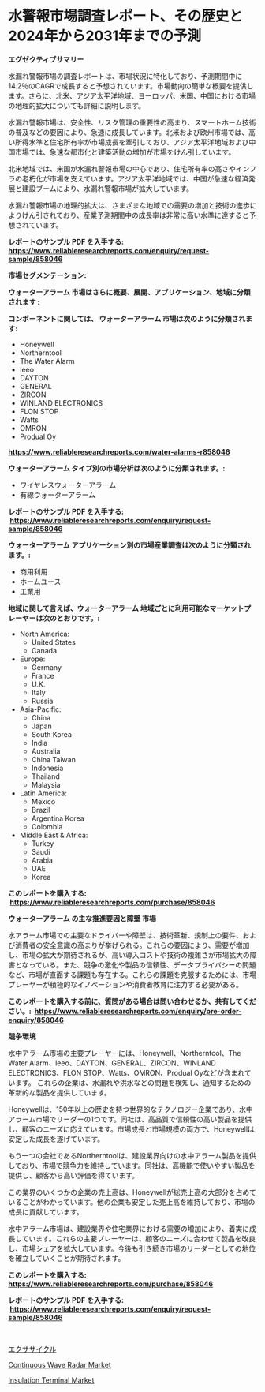 <p><h1>水警報市場調査レポート、その歴史と2024年から2031年までの予測</h1></p><p><strong>エグゼクティブサマリー</strong></p>
<p><p>水漏れ警報市場の調査レポートは、市場状況に特化しており、予測期間中に14.2％のCAGRで成長すると予想されています。市場動向の簡単な概要を提供します。さらに、北米、アジア太平洋地域、ヨーロッパ、米国、中国における市場の地理的拡大についても詳細に説明します。</p><p>水漏れ警報市場は、安全性、リスク管理の重要性の高まり、スマートホーム技術の普及などの要因により、急速に成長しています。北米および欧州市場では、高い所得水準と住宅所有率が市場成長を牽引しており、アジア太平洋地域および中国市場では、急速な都市化と建築活動の増加が市場をけん引しています。</p><p>北米地域では、米国が水漏れ警報市場の中心であり、住宅所有率の高さやインフラの老朽化が市場を支えています。アジア太平洋地域では、中国が急速な経済発展と建設ブームにより、水漏れ警報市場が拡大しています。</p><p>水漏れ警報市場の地理的拡大は、さまざまな地域での需要の増加と技術の進歩によりけん引されており、産業予測期間中の成長率は非常に高い水準に達すると予想されています。</p></p>
<p><strong>レポートのサンプル PDF を入手する: <a href="https://www.reliableresearchreports.com/enquiry/request-sample/858046">https://www.reliableresearchreports.com/enquiry/request-sample/858046</a></strong></p>
<p><strong>市場セグメンテーション:</strong></p>
<p><strong> ウォーターアラーム 市場はさらに概要、展開、アプリケーション、地域に分類されます :</strong></p>
<p><strong>コンポーネントに関しては、 ウォーターアラーム 市場は次のように分類されます: &nbsp;</strong></p>
<p><ul><li>Honeywell</li><li>Northerntool</li><li>The Water Alarm</li><li>leeo</li><li>DAYTON</li><li>GENERAL</li><li>ZIRCON</li><li>WINLAND ELECTRONICS</li><li>FLON STOP</li><li>Watts</li><li>OMRON</li><li>Produal Oy</li></ul></p>
<p><strong><a href="https://www.reliableresearchreports.com/water-alarms-r858046">https://www.reliableresearchreports.com/water-alarms-r858046</a></strong></p>
<p><strong> ウォーターアラーム タイプ別の市場分析は次のように分類されます。:</strong></p>
<p><ul><li>ワイヤレスウォーターアラーム</li><li>有線ウォーターアラーム</li></ul></p>
<p><strong>レポートのサンプル PDF を入手する: &nbsp;<a href="https://www.reliableresearchreports.com/enquiry/request-sample/858046">https://www.reliableresearchreports.com/enquiry/request-sample/858046</a></strong></p>
<p><strong> ウォーターアラーム アプリケーション別の市場産業調査は次のように分類されます。:</strong></p>
<p><ul><li>商用利用</li><li>ホームユース</li><li>工業用</li></ul></p>
<p><strong>地域に関して言えば、ウォーターアラーム 地域ごとに利用可能なマーケットプレーヤーは次のとおりです。:</strong></p>
<p><ul>
    <li>
        North America:
        <ul>
            <li>United States</li>
            <li>Canada</li>
        </ul>
    </li>
    <li>
        Europe:
        <ul>
            <li>Germany</li>
            <li>France</li>
            <li>U.K.</li>
            <li>Italy</li>
            <li>Russia</li>
        </ul>
    </li>
    <li>
        Asia-Pacific:
        <ul>
            <li>China</li>
            <li>Japan</li>
            <li>South Korea</li>
            <li>India</li>
            <li>Australia</li>
            <li>China Taiwan</li>
            <li>Indonesia</li>
            <li>Thailand</li>
            <li>Malaysia</li>
        </ul>
    </li>
    <li>
        Latin America:
        <ul>
            <li>Mexico</li>
            <li>Brazil</li>
            <li>Argentina Korea</li>
            <li>Colombia</li>
        </ul>
    </li>
    <li>
        Middle East & Africa:
        <ul>
            <li>Turkey</li>
            <li>Saudi</li>
            <li>Arabia</li>
            <li>UAE</li>
            <li>Korea</li>
        </ul>
    </li>
    </ul></p>
<p><strong>このレポートを購入する: &nbsp;<a href="https://www.reliableresearchreports.com/purchase/858046">https://www.reliableresearchreports.com/purchase/858046</a></strong></p>
<p><strong>ウォーターアラーム の主な推進要因と障壁 市場</strong></p>
<p><p>水アラーム市場での主要なドライバーや障壁は、技術革新、規制上の要件、および消費者の安全意識の高まりが挙げられる。これらの要因により、需要が増加し、市場の拡大が期待されるが、高い導入コストや技術の複雑さが市場拡大の障害となっている。また、競争の激化や製品の信頼性、データプライバシーの問題など、市場が直面する課題も存在する。これらの課題を克服するためには、市場プレーヤーが積極的なイノベーションや消費者教育に注力する必要がある。</p></p>
<p><strong>このレポートを購入する前に、質問がある場合は問い合わせるか、共有してください。:&nbsp; <a href="https://www.reliableresearchreports.com/enquiry/pre-order-enquiry/858046">https://www.reliableresearchreports.com/enquiry/pre-order-enquiry/858046</a></strong></p>
<p><strong>競争環境</strong></p>
<p><p>水中アラーム市場の主要プレーヤーには、Honeywell、Northerntool、The Water Alarm、leeo、DAYTON、GENERAL、ZIRCON、WINLAND ELECTRONICS、FLON STOP、Watts、OMRON、Produal Oyなどが含まれています。 これらの企業は、水漏れや洪水などの問題を検知し、通知するための革新的な製品を提供しています。</p><p>Honeywellは、150年以上の歴史を持つ世界的なテクノロジー企業であり、水中アラーム市場でリーダーの1つです。同社は、高品質で信頼性の高い製品を提供し、顧客のニーズに応えています。市場成長と市場規模の両方で、Honeywellは安定した成長を遂げています。</p><p>もう一つの会社であるNortherntoolは、建設業界向けの水中アラーム製品を提供しており、市場で競争力を維持しています。同社は、高機能で使いやすい製品を提供し、顧客から高い評価を得ています。</p><p>この業界のいくつかの企業の売上高は、Honeywellが総売上高の大部分を占めていることがわかっています。他の企業も安定した売上高を維持しており、市場の成長に貢献しています。</p><p>水中アラーム市場は、建設業界や住宅業界における需要の増加により、着実に成長しています。これらの主要プレーヤーは、顧客のニーズに合わせて製品を改良し、市場シェアを拡大しています。今後も引き続き市場のリーダーとしての地位を確立していくことが期待されます。</p></p>
<p><strong>このレポートを購入する: &nbsp; <a href="https://www.reliableresearchreports.com/purchase/858046">https://www.reliableresearchreports.com/purchase/858046</a></strong></p>
<p><strong>レポートのサンプル PDF を入手する: &nbsp;<a href="https://www.reliableresearchreports.com/enquiry/request-sample/858046">https://www.reliableresearchreports.com/enquiry/request-sample/858046</a></strong><strong></strong></p>
<p>&nbsp;</p>
<p><p><a href="https://github.com/SarahFahey88/Market-Research-Report-List-1/blob/main/464385521682.md">エクササイクル</a></p><p><a href="https://github.com/myacatherineblakecaczo9vcsw/Market-Research-Report-List-2/blob/main/continuous-wave-radar-market.md">Continuous Wave Radar Market</a></p><p><a href="https://github.com/okotobwrhuteie/Market-Research-Report-List-2/blob/main/insulation-terminal-market.md">Insulation Terminal Market</a></p></p>